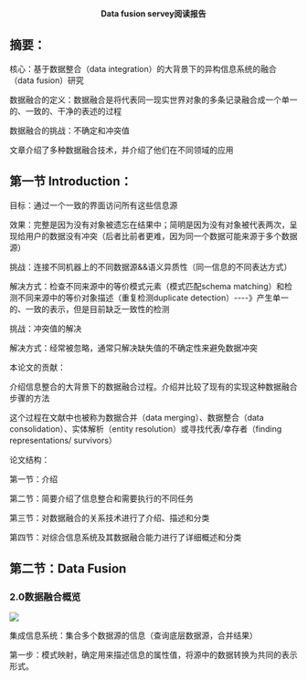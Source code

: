 <center><b>Data fusion servey阅读报告</b></center>

## 摘要：

核心：基于数据整合（data integration）的大背景下的异构信息系统的融合（data fusion）研究

数据融合的定义：数据融合是将代表同一现实世界对象的多条记录融合成一个单一的、一致的、干净的表述的过程

数据融合的挑战：不确定和冲突值

文章介绍了多种数据融合技术，并介绍了他们在不同领域的应用



## 第一节 Introduction：

目标：通过一个一致的界面访问所有这些信息源

效果：完整是因为没有对象被遗忘在结果中；简明是因为没有对象被代表两次，呈现给用户的数据没有冲突（后者比前者更难，因为同一个数据可能来源于多个数据源）

挑战：连接不同机器上的不同数据源&&语义异质性（同一信息的不同表达方式）

解决方式：检查不同来源中的等价模式元素（模式匹配schema matching）和检测不同来源中的等价对象描述（重复检测duplicate detection）----》产生单一的、一致的表示，但是目前缺乏一致性的检测

挑战：冲突值的解决

解决方式：经常被忽略，通常只解决缺失值的不确定性来避免数据冲突



本论文的贡献：

介绍信息整合的大背景下的数据融合过程。介绍并比较了现有的实现这种数据融合步骤的方法

这个过程在文献中也被称为数据合并（data merging）、数据整合（data consolidation）、实体解析（entity resolution）或寻找代表/幸存者（finding representations/ survivors）



论文结构：

第一节：介绍

第二节：简要介绍了信息整合和需要执行的不同任务

第三节：对数据融合的关系技术进行了介绍、描述和分类

第四节：对综合信息系统及其数据融合能力进行了详细概述和分类



## 第二节：Data Fusion

### 2.0数据融合概览

![](G:\DB_research\科研创新\第六周汇报（10.3-10.9）\picOfSuervey\1.jpeg)

集成信息系统：集合多个数据源的信息（查询底层数据源，合并结果）

​		第一步：模式映射，确定用来描述信息的属性值，将源中的数据转换为共同的表示形式。

